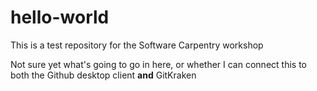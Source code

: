 # hello-world
This is a test repository for the Software Carpentry workshop

Not sure yet what's going to go in here, or whether I can connect this to both the Github desktop client **and** GitKraken
